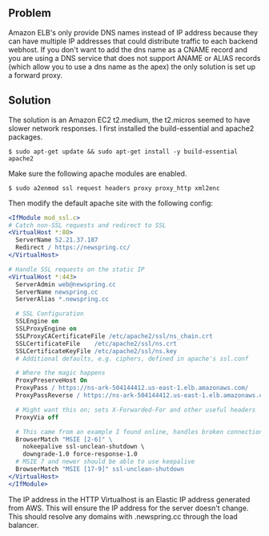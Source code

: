 ## Problem

Amazon ELB's only provide DNS names instead of IP address because they can have multiple IP addresses that could distribute traffic to each backend webhost. If you don't want to add the dns name as a CNAME record and you are using a DNS service that does not support ANAME or ALIAS records (which allow you to use a dns name as the apex) the only solution is set up a forward proxy. 

## Solution

The solution is an Amazon EC2 t2.medium, the t2.micros seemed to have slower network responses. I first installed the build-essential and apache2 packages. 

```$ sudo apt-get update && sudo apt-get install -y build-essential apache2```

Make sure the following apache modules are enabled.

```$ sudo a2enmod ssl request headers proxy proxy_http xml2enc```

Then modify the default apache site with the following config:

```apache
<IfModule mod_ssl.c>
# Catch non-SSL requests and redirect to SSL
<VirtualHost *:80>
  ServerName 52.21.37.187
  Redirect / https://newspring.cc/
</VirtualHost>

# Handle SSL requests on the static IP
<VirtualHost *:443>
  ServerAdmin web@newspring.cc
  ServerName newspring.cc
  ServerAlias *.newspring.cc

  # SSL Configuration
  SSLEngine on
  SSLProxyEngine on
  SSLProxyCACertificateFile /etc/apache2/ssl/ns_chain.crt
  SSLCertificateFile    /etc/apache2/ssl/ns.crt
  SSLCertificateKeyFile /etc/apache2/ssl/ns.key
  # Additional defaults, e.g. ciphers, defined in apache's ssl.conf

  # Where the magic happens
  ProxyPreserveHost On
  ProxyPass / https://ns-ark-504144412.us-east-1.elb.amazonaws.com/
  ProxyPassReverse / https://ns-ark-504144412.us-east-1.elb.amazonaws.com/

  # Might want this on; sets X-Forwarded-For and other useful headers
  ProxyVia off

  # This came from an example I found online, handles broken connections from IE
  BrowserMatch "MSIE [2-6]" \
    nokeepalive ssl-unclean-shutdown \
    downgrade-1.0 force-response-1.0
  # MSIE 7 and newer should be able to use keepalive
  BrowserMatch "MSIE [17-9]" ssl-unclean-shutdown
</VirtualHost>
</IfModule>
```

The IP address in the HTTP Virtualhost is an Elastic IP address generated from AWS. This will ensure the IP address for the server doesn't change. This should resolve any domains with .newspring.cc through the load balancer. 

